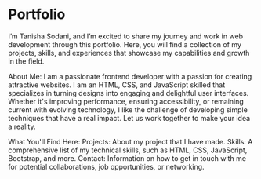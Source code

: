 # Portfolio

I’m Tanisha Sodani, and I’m excited to share my journey and work in web development through this portfolio. Here, you will find a collection of my projects, skills, and experiences that showcase my capabilities and growth in the field.

About Me: 
 I am a passionate frontend developer with a passion for creating attractive websites. I am an HTML, CSS, and JavaScript skilled that specializes in turning designs into engaging and delightful user interfaces. Whether it's improving performance, ensuring accessibility, or remaining current with evolving technology, I like the challenge of developing simple techniques that have a real impact. Let us work together to make your idea a reality.

What You'll Find Here:
Projects: About my project that I have made.
Skills: A comprehensive list of my technical skills, such as HTML, CSS, JavaScript, Bootstrap, and more.
Contact: Information on how to get in touch with me for potential collaborations, job opportunities, or networking.
                 

